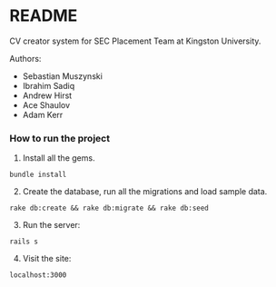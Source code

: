 README
============

CV creator system for SEC Placement Team at Kingston University.

Authors:
- Sebastian Muszynski
- Ibrahim Sadiq
- Andrew Hirst
- Ace Shaulov
- Adam Kerr

### How to run the project

1. Install all the gems.

```bundle install```

2. Create the database, run all the migrations and load sample data.

```rake db:create && rake db:migrate && rake db:seed```

3. Run the server:

```rails s```

4. Visit the site:

```localhost:3000```